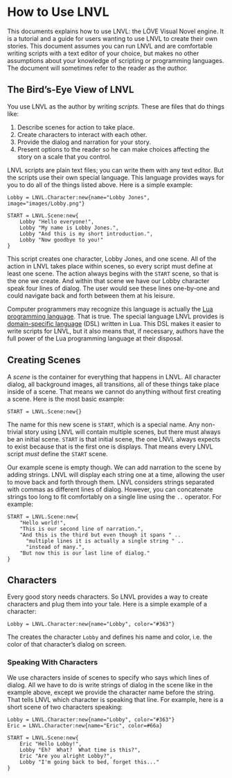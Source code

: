 How to Use LNVL
===============

This documents explains how to use LNVL: the LÖVE Visual Novel engine.
It is a tutorial and a guide for users wanting to use LNVL to create
their own stories.  This document assumes you can run LNVL and are
comfortable writing scripts with a text editor of your choice, but
makes no other assumptions about your knowledge of scripting or
programming languages.  The document will sometimes refer to the
reader as the *author.*


The Bird’s-Eye View of LNVL
---------------------------

You use LNVL as the author by writing *scripts.*  These are files that
do things like:

1. Describe scenes for action to take place.
2. Create characters to interact with each other.
3. Provide the dialog and narration for your story.
4. Present options to the reader so he can make choices affecting the
story on a scale that you control.

LNVL scripts are plain text files; you can write them with any text
editor.  But the scripts use their own special language.  This
language provides ways for you to do all of the things listed above.
Here is a simple example:

    Lobby = LNVL.Character:new{name="Lobby Jones", image="images/Lobby.png"}

    START = LNVL.Scene:new{
        Lobby "Hello everyone!",
        Lobby "My name is Lobby Jones.",
        Lobby "And this is my short introduction.",
        Lobby "Now goodbye to you!"
    }

This script creates one character, Lobby Jones, and one scene.  All of
the action in LNVL takes place within scenes, so every script must
define at least one scene.  The action always begins with the `START`
scene, so that is the one we create.  And within that scene we have
our Lobby character speak four lines of dialog.  The user would see
these lines one-by-one and could navigate back and forth between them
at his leisure.

Computer programmers may recognize this language is actually the
[Lua programming language][lua].  That is true.  The special language
LNVL provides is [domain-specific language][dsl] (DSL) written in
Lua.  This DSL makes it easier to write scripts for LNVL, but it also
means that, if necessary, authors have the full power of the Lua
programming language at their disposal.


Creating Scenes
---------------

A *scene* is the container for everything that happens in LNVL.  All
character dialog, all background images, all transitions, all of these
things take place inside of a scene.  That means we cannot do anything
without first creating a scene.  Here is the most basic example:

    START = LNVL.Scene:new{}

The name for this new scene is `START`, which is a special name.  Any
non-trivial story using LNVL will contain multiple scenes, but there
must always be an initial scene.  `START` is that initial scene, the
one LNVL always expects to exist because that is the first one is
displays.  That means every LNVL script *must* define the `START`
scene.

Our example scene is empty though.  We can add narration to the scene
by adding strings.  LNVL will display each string one at a time,
allowing the user to move back and forth through them.  LNVL considers
strings separated with commas as different lines of dialog.  However,
you can concatenate strings too long to fit comfortably on a single
line using the `..` operator.  For example:

    START = LNVL.Scene:new{
        "Hello world!",
        "This is our second line of narration.",
        "And this is the third but even though it spans " ..
          "multiple lines it is actually a single string " ..
          "instead of many.",
        "But now this is our last line of dialog."
    }


Characters
----------

Every good story needs characters.  So LNVL provides a way to create
characters and plug them into your tale.  Here is a simple example of
a character:

    Lobby = LNVL.Character:new{name="Lobby", color="#363"}

The creates the character `Lobby` and defines his name and color,
i.e. the color of that character’s dialog on screen.

### Speaking With Characters ###

We use characters inside of scenes to specify who says which lines of
dialog.  All we have to do is write strings of dialog in the scene
like in the example above, except we provide the character name before
the string.  That tells LNVL which character is speaking that line.
For example, here is a short scene of two characters speaking:

    Lobby = LNVL.Character:new{name="Lobby", color="#363"}
    Eric = LNVL.Character:new{name="Eric", color=#66a}

    START = LNVL.Scene:new{
        Eric "Hello Lobby!",
        Lobby "Eh?  What?  What time is this?",
        Eric "Are you alright Lobby?",
        Lobby "I'm going back to bed, forget this..."
    }



[lua]: http://www.lua.org/
[dsl]: http://en.wikipedia.org/wiki/Domain_specific_language
